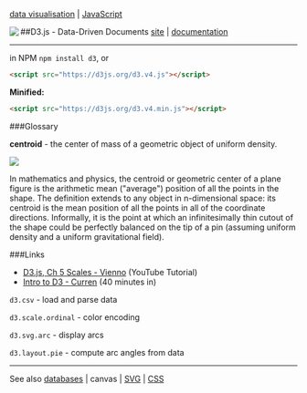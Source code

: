 [data visualisation](dataVisualisation.md) | [JavaScript](javascript/notes.md)

##D3.js - Data-Driven Documents
<a href="https://d3js.org"><img src="https://d3js.org/logo.svg" align="left"></a>
[site](https://d3js.org/) | [documentation](https://github.com/d3/d3)

---

in NPM `npm install d3`, or

```HTML
<script src="https://d3js.org/d3.v4.js"></script>
```

**Minified:**

```HTML
<script src="https://d3js.org/d3.v4.min.js"></script>
```
###Glossary

**centroid** - the center of mass of a geometric object of uniform density.

<img src='https://upload.wikimedia.org/wikipedia/commons/5/5e/Triangle.Centroid.svg'/>

In mathematics and physics, the centroid or geometric center of a plane figure is the arithmetic mean ("average") position of all the points in the shape. The definition extends to any object in n-dimensional space: its centroid is the mean position of all the points in all of the coordinate directions. Informally, it is the point at which an infinitesimally thin cutout of the shape could be perfectly balanced on the tip of a pin (assuming uniform density and a uniform gravitational field).

###Links

- [D3.js, Ch 5 Scales - Vienno](bit.ly/1QIhgnA) (YouTube Tutorial)
- [Intro to D3 - Curren](http://bit.ly/1UM935i) (40 minutes in)

`d3.csv` - load and parse data

`d3.scale.ordinal` - color encoding

`d3.svg.arc` - display arcs

`d3.layout.pie` - compute arc angles from data

----

See also [databases](../databases.md) | canvas | [SVG](../HTML/SVG.md) | [CSS](../CSS/CSS.md)
